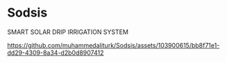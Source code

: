 # Sodsis
SMART SOLAR DRIP IRRIGATION SYSTEM



https://github.com/muhammedaliturk/Sodsis/assets/103900615/bb8f71e1-dd29-4309-8a34-d2b0d8907412

